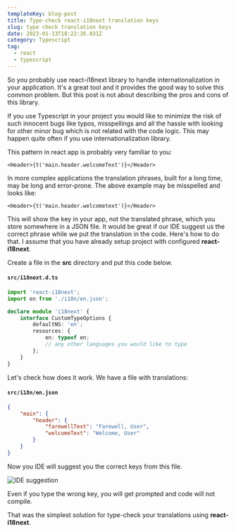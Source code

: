 ```yaml
---
templateKey: blog-post
title: Type-check react-i18next translation keys
slug: type check translation keys
date: 2023-01-13T18:22:26.831Z
category: Typescript
tag:
  - react
  - typescript
---
```

So you probably use react-i18next library to handle internationalization in your application. It's a great tool and it provides the good way to solve this common problem. But this post is not about describing the pros and cons of this library.

If you use Typescript in your project you would like to minimize the risk of such innocent bugs like typos, misspellings and all the hassle with looking for other minor bug which is not related with the code logic. This may happen quite often if you use internationalization library.

This pattern in react app is probably very familiar to you:

```
<Header>{t('main.header.welcomeText')}</Header>
```

In more complex applications the translation phrases, built for a long time, may be long and error-prone. The above example may be misspelled and looks like:

```
<Header>{t('main.header.welcometext')}</Header>
```

This will show the key in your app, not the translated phrase, which you store somewhere in a JSON file. It would be great if our IDE suggest us the correct phrase while we put the translation in the code. Here's how to do that. I assume that you have already setup project with configured __react-i18next__.

Create a file in the __src__ directory and put this code below.
#### `src/i18next.d.ts`
```typescript
import 'react-i18next';
import en from './i18n/en.json';

declare module 'i18next' {
    interface CustomTypeOptions {
        defaultNS: 'en';
        resources: {
            en: typeof en;
            // any other languages you would like to type
        };
    }
}
```

Let's check how does it work. We have a file with translations:
#### `src/i18n/en.json`
```json
{
    "main": {
        "header": {
            "farewellText": "Farewell, User",
            "welcomeText": "Welcome, User"
        }
    }
}
```

Now you IDE will suggest you the correct keys from this file.

![IDE suggestion](/assets/translations-ide.png)

Even if you type the wrong key, you will get prompted and code will not compile.

That was the simplest solution for type-check your translations using __react-i18next__.